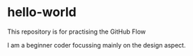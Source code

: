 # hello-world
This repository is for practising the GitHub Flow

I am a beginner coder focussing mainly on the design aspect. 
